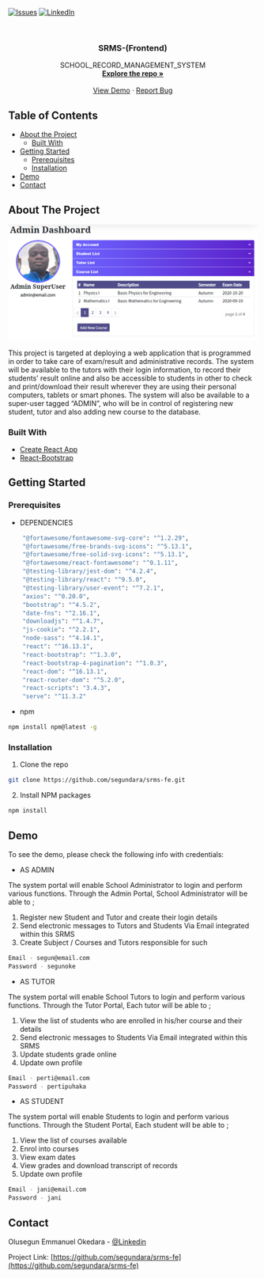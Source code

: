 <!--
*** Thanks for checking out this README Template. If you have a suggestion that would
*** make this better, please fork the repo and create a pull request or simply open
*** an issue with the tag "enhancement".
*** Thanks again! Now go create something AMAZING! :D
***
***
***
*** To avoid retyping too much info. Do a search and replace for the following:
*** github_username, repo_name
-->



[![Issues][issues-shield]][issues-url]
[![LinkedIn][linkedin-shield]][linkedin-url]



<!-- PROJECT LOGO -->
<br />
<p align="center">

  <h3 align="center">SRMS-(Frontend)</h3>

  <p align="center">
    SCHOOL_RECORD_MANAGEMENT_SYSTEM
    <br />
    <a href="https://github.com/segundara/srms-fe"><strong>Explore the repo »</strong></a>
    <br />
    <br />
    <a href="https://srms-ck-fe.herokuapp.com/">View Demo</a>
    ·
    <a href="https://github.com/segundara/srms-fe/issues">Report Bug</a>
  </p>
</p>



<!-- TABLE OF CONTENTS -->
## Table of Contents

* [About the Project](#about-the-project)
  * [Built With](#built-with)
* [Getting Started](#getting-started)
  * [Prerequisites](#prerequisites)
  * [Installation](#installation)
* [Demo](#demo)
* [Contact](#contact)



<!-- ABOUT THE PROJECT -->
## About The Project

[![Product Name Screen Shot][product-screenshot]](https://srms-ck-fe.herokuapp.com/)

This project is targeted at deploying a web application that is programmed in order to take care of exam/result and administrative records.
The system will be available to the tutors with their login information, to record their students’ result online and also be accessible to students in other to check and print/download their result wherever they are using their personal computers, tablets or smart phones. 
The system will also be available to a super-user tagged “ADMIN”, who will be in control of registering new student, tutor and also adding new course to the database.



### Built With

* [Create React App](https://github.com/facebook/create-react-app)
* [React-Bootstrap](https://react-bootstrap.github.io/)



<!-- GETTING STARTED -->
## Getting Started

### Prerequisites

* DEPENDENCIES
```sh
    "@fortawesome/fontawesome-svg-core": "^1.2.29",
    "@fortawesome/free-brands-svg-icons": "^5.13.1",
    "@fortawesome/free-solid-svg-icons": "^5.13.1",
    "@fortawesome/react-fontawesome": "^0.1.11",
    "@testing-library/jest-dom": "^4.2.4",
    "@testing-library/react": "^9.5.0",
    "@testing-library/user-event": "^7.2.1",
    "axios": "^0.20.0",
    "bootstrap": "^4.5.2",
    "date-fns": "^2.16.1",
    "downloadjs": "^1.4.7",
    "js-cookie": "^2.2.1",
    "node-sass": "^4.14.1",
    "react": "^16.13.1",
    "react-bootstrap": "^1.3.0",
    "react-bootstrap-4-pagination": "^1.0.3",
    "react-dom": "^16.13.1",
    "react-router-dom": "^5.2.0",
    "react-scripts": "3.4.3",
    "serve": "^11.3.2"
```

* npm
```sh
npm install npm@latest -g
```

### Installation

1. Clone the repo
```sh
git clone https://github.com/segundara/srms-fe.git
```
2. Install NPM packages
```sh
npm install
```

<!-- DEMO -->
## Demo

To see the demo, please check the following info with credentials:

* AS ADMIN

The system portal will enable School Administrator to login and perform various functions. Through the Admin Portal, School Administrator will be able to ;

1. Register new Student and Tutor and create their login details
2. Send electronic messages to Tutors and Students Via Email integrated within this SRMS
3. Create Subject / Courses and Tutors responsible for such

```sh
Email - segun@email.com
Password - segunoke
```

* AS TUTOR

The system portal will enable School Tutors to login and perform various functions. Through the Tutor Portal, Each tutor will be able to ;

1. View the list of students who are enrolled in his/her course and their details
2. Send electronic messages to Students Via Email integrated within this SRMS
3. Update students grade online
4. Update own profile

```sh
Email - perti@email.com
Password - pertipuhaka
```

* AS STUDENT

The system portal will enable Students to login and perform various functions. Through the Student Portal, Each student will be able to ;

1. View the list of courses available
2. Enrol into courses
3. View exam dates 
4. View grades and download transcript of records
5. Update own profile


```sh
Email - jani@email.com
Password - jani
```

<!-- CONTACT -->
## Contact

Olusegun Emmanuel Okedara - [@Linkedin](https://www.linkedin.com/in/olusegunemmanuelokedara/)

Project Link: [https://github.com/segundara/srms-fe](https://github.com/segundara/srms-fe)





<!-- MARKDOWN LINKS & IMAGES -->
<!-- https://www.markdownguide.org/basic-syntax/#reference-style-links -->
[issues-shield]: https://img.shields.io/github/issues/segundara/srms-fe.svg?style=flat-square
[issues-url]: https://github.com/segundara/srms-fe/issues
[linkedin-shield]: https://img.shields.io/badge/-LinkedIn-black.svg?style=flat-square&logo=linkedin&colorB=555
[linkedin-url]: https://www.linkedin.com/in/olusegunemmanuelokedara/
[product-screenshot]: https://github.com/segundara/srms-fe/blob/main/public/srms_1.PNG
